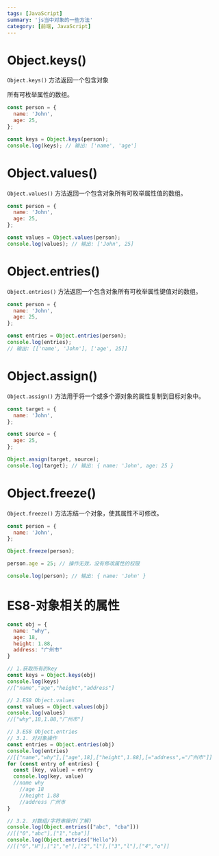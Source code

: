 ```yaml
---
tags: [JavaScript]
summary: 'js当中对象的一些方法'
category: [前端, JavaScript]
---
```

# Object.keys()

`Object.keys()` 方法返回一个包含对象

所有可枚举属性的数组。

```javascript
const person = {
  name: 'John',
  age: 25,
};

const keys = Object.keys(person);
console.log(keys); // 输出: ['name', 'age']
```

# Object.values()

`Object.values()` 方法返回一个包含对象所有可枚举属性值的数组。

```javascript
const person = {
  name: 'John',
  age: 25,
};

const values = Object.values(person);
console.log(values); // 输出: ['John', 25]
```

# Object.entries()

`Object.entries()` 方法返回一个包含对象所有可枚举属性键值对的数组。

```javascript
const person = {
  name: 'John',
  age: 25,
};

const entries = Object.entries(person);
console.log(entries);
// 输出: [['name', 'John'], ['age', 25]]
```

# Object.assign()

`Object.assign()` 方法用于将一个或多个源对象的属性复制到目标对象中。

```javascript
const target = {
  name: 'John',
};

const source = {
  age: 25,
};

Object.assign(target, source);
console.log(target); // 输出: { name: 'John', age: 25 }
```

# Object.freeze()

`Object.freeze()` 方法冻结一个对象，使其属性不可修改。

```javascript
const person = {
  name: 'John',
};

Object.freeze(person);

person.age = 25; // 操作无效，没有修改属性的权限

console.log(person); // 输出: { name: 'John' }
```

# ES8-对象相关的属性

```js
const obj = {
  name: "why",
  age: 18,
  height: 1.88,
  address: "广州市"
}

// 1.获取所有的key
const keys = Object.keys(obj)
console.log(keys)
//["name","age","height","address"]

// 2.ES8 Object.values
const values = Object.values(obj)
console.log(values)
//["why",18,1.88,"广州市"]

// 3.ES8 Object.entries
// 3.1. 对对象操作
const entries = Object.entries(obj)
console.log(entries)
//[["name","why"],["age",18],["height",1.88],[="address",="广州市"]]
for (const entry of entries) {
  const [key, value] = entry
  console.log(key, value)
  //name why
	//age 18
	//height 1.88
	//address 广州市
}

// 3.2. 对数组/字符串操作(了解)
console.log(Object.entries(["abc", "cba"]))
//[["0","abc"],["1","cba"]]
console.log(Object.entries("Hello"))
//[["0","H"],["1","e"],["2","l"],["3","l"],["4","o"]]
```

